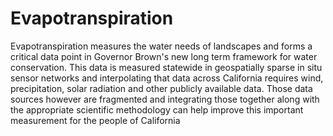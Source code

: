# Evapotranspiration
Evapotranspiration measures the water needs of landscapes and forms a critical data point in Governor Brown's new long term framework for water conservation.  This data is measured statewide in geospatially sparse in situ sensor networks and interpolating that data across California requires wind, precipitation, solar radiation and other publicly available data.  Those data sources however are fragmented and integrating those together along with the appropriate scientific methodology can help improve this important measurement for the people of California
